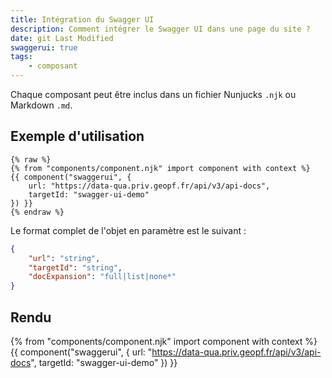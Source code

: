 ```yaml
---
title: Intégration du Swagger UI
description: Comment intégrer le Swagger UI dans une page du site ?
date: git Last Modified
swaggerui: true
tags:
    - composant
---
```


Chaque composant peut être inclus dans un fichier Nunjucks `.njk` ou Markdown `.md`.

## Exemple d'utilisation

```njk
{% raw %}
{% from "components/component.njk" import component with context %}
{{ component("swaggerui", {
    url: "https://data-qua.priv.geopf.fr/api/v3/api-docs",
    targetId: "swagger-ui-demo"
}) }}
{% endraw %}
```

Le format complet de l'objet en paramètre est le suivant :

```json
{
    "url": "string",
    "targetId": "string",
    "docExpansion": "full|list|none*"
}
```

## Rendu

{% from "components/component.njk" import component with context %}
{{ component("swaggerui", {
    url: "https://data-qua.priv.geopf.fr/api/v3/api-docs",
    targetId: "swagger-ui-demo"
}) }}
